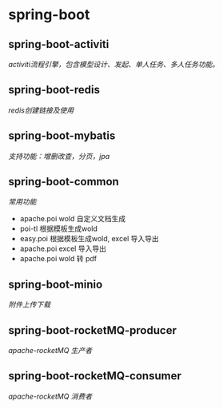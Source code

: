 # spring-boot

## spring-boot-activiti

_activiti流程引擎，包含模型设计、发起、单人任务、多人任务功能。_
  
## spring-boot-redis

_redis创建链接及使用_

## spring-boot-mybatis

_支持功能：增删改查，分页，jpa_

## spring-boot-common

_常用功能_

- apache.poi wold 自定义文档生成
- poi-tl 根据模板生成wold
- easy.poi 根据模板生成wold, excel 导入导出
- apache.poi excel 导入导出
- apache.poi wold 转 pdf

## spring-boot-minio

_附件上传下载_

## spring-boot-rocketMQ-producer
_apache-rocketMQ 生产者_

## spring-boot-rocketMQ-consumer
_apache-rocketMQ 消费者_







